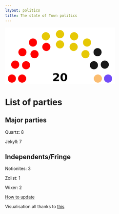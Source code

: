 ```yaml
---
layout: politics
title: The state of Town politics
---
```


<img src="assets/townpolitics.png" id="townpolitics">

# List of parties

## Major parties
Quartz: 8

Jekyll: 7

## Independents/Fringe
Notionites: 3

Zolist: 1

Wixer: 2

[How to update](updatepolitics.html)

Visualisation all thanks to [this](https://github.com/slashme/parliamentdiagram)